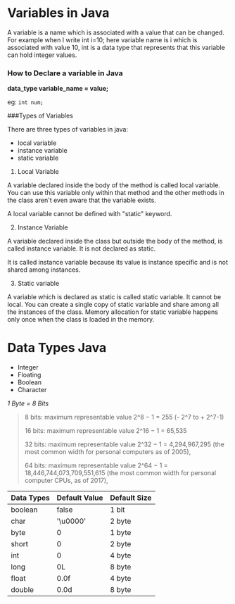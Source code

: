 # Variables in Java
A variable is a name which is associated with a value that can be changed. 
For example when I write int i=10; here variable name is i which is associated with value 10, 
int is a data type that represents that this variable can hold integer values. 

### How to Declare a variable in Java

**data_type variable_name = value;**

eg:
    `int num;`

###Types of Variables

There are three types of variables in java:

- local variable
- instance variable
- static variable

1) Local Variable

A variable declared inside the body of the method is called local variable. You can use this variable only within that method and the other methods in the class aren't even aware that the variable exists.

A local variable cannot be defined with "static" keyword.

2) Instance Variable

A variable declared inside the class but outside the body of the method, is called instance variable. It is not declared as static.

It is called instance variable because its value is instance specific and is not shared among instances.

3) Static variable

A variable which is declared as static is called static variable. It cannot be local. You can create a single copy of static variable and share among all the instances of the class. Memory allocation for static variable happens only once when the class is loaded in the memory.

# Data Types Java
- Integer
- Floating
- Boolean
- Character

*1 Byte = 8 Bits*

> 8 bits: maximum representable value  2^8 − 1 = 255 (- 2^7 to + 2^7-1)
>
> 16 bits: maximum representable value 2^16 − 1 = 65,535
>
> 32 bits: maximum representable value 2^32 − 1 = 4,294,967,295 (the most common width for personal computers as of 2005),
>
> 64 bits: maximum representable value 2^64 − 1 = 18,446,744,073,709,551,615 (the most common width for personal computer CPUs, as of 2017),


| Data Types | Default Value | Default Size | 
| ------ | ------ | ------ | 
|boolean|	false	|1 bit
|char	|'\u0000'	|2 byte
|byte	|0	|1 byte
|short	|0	|2 byte
|int	|0	|4 byte
|long	|0L	|8 byte
|float	|0.0f|	4 byte
|double	|0.0d|	8 byte
